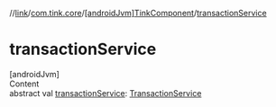 //[link](../../index.md)/[com.tink.core](../index.md)/[[androidJvm]TinkComponent](index.md)/[transactionService](transaction-service.md)



# transactionService  
[androidJvm]  
Content  
abstract val [transactionService](transaction-service.md): [TransactionService](../../com.tink.service.transaction/[android-jvm]-transaction-service/index.md)  



